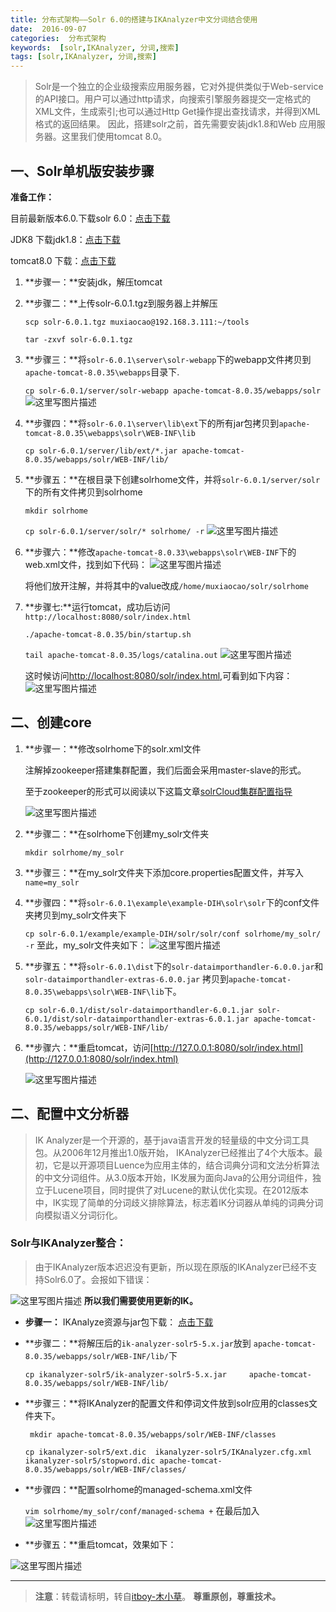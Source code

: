 ```yaml
---
title: 分布式架构——Solr 6.0的搭建与IKAnalyzer中文分词结合使用
date:  2016-09-07
categories:  分布式架构
keywords:  [solr,IKAnalyzer, 分词,搜索]
tags: [solr,IKAnalyzer, 分词,搜索]
---
```


> Solr是一个独立的企业级搜索应用服务器，它对外提供类似于Web-service的API接口。用户可以通过http请求，向搜索引擎服务器提交一定格式的XML文件，生成索引;也可以通过Http Get操作提出查找请求，并得到XML格式的返回结果。
> 因此，搭建solr之前，首先需要安装jdk1.8和Web 应用服务器。这里我们使用tomcat 8.0。

## 一、Solr单机版安装步骤
**准备工作：**

目前最新版本6.0.下载solr 6.0：[点击下载](http://www.apache.org/dyn/closer.lua/lucene/solr/6.0.1)

JDK8 下载jdk1.8：[点击下载](http://www.oracle.com/technetwork/java/javase/downloads/jdk8-downloads-2133151.html)

tomcat8.0 下载：[点击下载](http://tomcat.apache.org/download-80.cgi)

1. **步骤一：**安装jdk，解压tomcat

2. **步骤二：**上传solr-6.0.1.tgz到服务器上并解压
	
	`scp solr-6.0.1.tgz muxiaocao@192.168.3.111:~/tools`
	
	`tar -zxvf solr-6.0.1.tgz`
3. **步骤三：**将`solr-6.0.1\server\solr-webapp`下的webapp文件拷贝到`apache-tomcat-8.0.35\webapps`目录下.
	
	`cp solr-6.0.1/server/solr-webapp apache-tomcat-8.0.35/webapps/solr`
	![这里写图片描述](http://img.blog.csdn.net/20160606122249799)
4. **步骤四：**将`solr-6.0.1\server\lib\ext`下的所有jar包拷贝到`apache-tomcat-8.0.35\webapps\solr\WEB-INF\lib`
	
	`cp solr-6.0.1/server/lib/ext/*.jar apache-tomcat-8.0.35/webapps/solr/WEB-INF/lib/`
5. **步骤五：**在根目录下创建solrhome文件，并将`solr-6.0.1/server/solr`下的所有文件拷贝到solrhome
	
	`mkdir solrhome`
	
	`cp solr-6.0.1/server/solr/* solrhome/ -r`
	![这里写图片描述](http://img.blog.csdn.net/20160606122314487)

6. **步骤六：**修改`apache-tomcat-8.0.33\webapps\solr\WEB-INF`下的web.xml文件，找到如下代码：
	![这里写图片描述](http://img.blog.csdn.net/20160606122332042)
	
	将他们放开注解，并将其中的value改成`/home/muxiaocao/solr/solrhome`

7. **步骤七:**运行tomcat，成功后访问`http://localhost:8080/solr/index.html`
	
	`./apache-tomcat-8.0.35/bin/startup.sh`
	
	`tail apache-tomcat-8.0.35/logs/catalina.out`
	![这里写图片描述](http://img.blog.csdn.net/20160606122348613)

	这时候访问[http://localhost:8080/solr/index.html](http://localhost:8080/solr/index.html),可看到如下内容：
	![这里写图片描述](http://img.blog.csdn.net/20160606122357613)
## 二、创建core
1. **步骤一：**修改solrhome下的solr.xml文件

	注解掉zookeeper搭建集群配置，我们后面会采用master-slave的形式。
	
	至于zookeeper的形式可以阅读以下这篇文章[solrCloud集群配置指导](http://www.aboutyun.com/thread-9432-1-1.html)

	![这里写图片描述](http://img.blog.csdn.net/20160606122409074)

2. **步骤二：**在solrhome下创建my_solr文件夹

	`mkdir solrhome/my_solr`
3. **步骤三：**在my_solr文件夹下添加core.properties配置文件，并写入`name=my_solr`
4. **步骤四：**将`solr-6.0.1\example\example-DIH\solr\solr`下的conf文件夹拷贝到my_solr文件夹下

	`cp solr-6.0.1/example/example-DIH/solr/solr/conf solrhome/my_solr/ -r`
	至此，my_solr文件夹如下：
	![这里写图片描述](http://img.blog.csdn.net/20160606122421011)

5. **步骤五：**将`solr-6.0.1\dist`下的`solr-dataimporthandler-6.0.0.jar`和`solr-dataimporthandler-extras-6.0.0.jar`
拷贝到`apache-tomcat-8.0.35\webapps\solr\WEB-INF\lib`下。

	`cp solr-6.0.1/dist/solr-dataimporthandler-6.0.1.jar solr-6.0.1/dist/solr-dataimporthandler-extras-6.0.1.jar apache-tomcat-8.0.35/webapps/solr/WEB-INF/lib/`
 
6. **步骤六：**重启tomcat，访问[http://127.0.0.1:8080/solr/index.html](http://127.0.0.1:8080/solr/index.html)
	
	![这里写图片描述](http://img.blog.csdn.net/20160606122434402)

## 二、配置中文分析器
>IK Analyzer是一个开源的，基于java语言开发的轻量级的中文分词工具包。从2006年12月推出1.0版开始， IKAnalyzer已经推出了4个大版本。最初，它是以开源项目Luence为应用主体的，结合词典分词和文法分析算法的中文分词组件。从3.0版本开始，IK发展为面向Java的公用分词组件，独立于Lucene项目，同时提供了对Lucene的默认优化实现。在2012版本中，IK实现了简单的分词歧义排除算法，标志着IK分词器从单纯的词典分词向模拟语义分词衍化。

### Solr与IKAnalyzer整合：
>由于IKAnalyzer版本迟迟没有更新，所以现在原版的IKAnalyzer已经不支持Solr6.0了。会报如下错误：

![这里写图片描述](http://img.blog.csdn.net/20160606122500746)
**所以我们需要使用更新的IK。**

 - **步骤一：** IKAnalyze资源与jar包下载：
	[点击下载](http://download.csdn.net/detail/qq_25689397/9542048)


 - **步骤二：**将解压后的`ik-analyzer-solr5-5.x.jar`放到
 `apache-tomcat-8.0.35/webapps/solr/WEB-INF/lib/`下

	`cp ikanalyzer-solr5/ik-analyzer-solr5-5.x.jar    
	apache-tomcat-8.0.35/webapps/solr/WEB-INF/lib/`
 
 
 - **步骤三：**将IKAnalyzer的配置文件和停词文件放到solr应用的classes文件夹下。
	
	` mkdir apache-tomcat-8.0.35/webapps/solr/WEB-INF/classes` 

	`cp ikanalyzer-solr5/ext.dic  ikanalyzer-solr5/IKAnalyzer.cfg.xml ikanalyzer-solr5/stopword.dic apache-tomcat-8.0.35/webapps/solr/WEB-INF/classes/`

 - **步骤四：**配置solrhome的managed-schema.xml文件

	`vim solrhome/my_solr/conf/managed-schema +`
	在最后加入
	![这里写图片描述](http://img.blog.csdn.net/20160606123042436)

 - **步骤五：**重启tomcat，效果如下：
	
  ![这里写图片描述](http://img.blog.csdn.net/20160606122518746)


  -------------------------------------------
  >**注意**：转载请标明，转自[itboy-木小草](http://muxiaocao.cn/2016/09/07/分布式架构——solr6.0分词/)。
>**尊重原创，尊重技术。**
